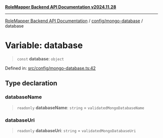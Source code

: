 [**RoleMapper Backend API Documentation v2024.11.28**](../../../README.md)

***

[RoleMapper Backend API Documentation](../../../modules.md) / [config/mongo-database](../README.md) / database

# Variable: database

> `const` **database**: `object`

Defined in: [src/config/mongo-database.ts:42](https://github.com/FlowCraft-AG/RoleMapper/blob/55ba436164ff7e5a7c4d8ad55ac7ddffe5029190/backend/src/config/mongo-database.ts#L42)

## Type declaration

### databaseName

> `readonly` **databaseName**: `string` = `validatedMongoDatabaseName`

### databaseUri

> `readonly` **databaseUri**: `string` = `validatedMongoDatabaseUri`
